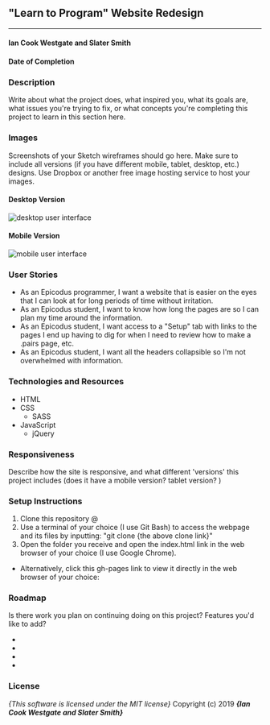 ## "Learn to Program" Website Redesign
---

#### Ian Cook Westgate and Slater Smith
#### Date of Completion

### Description

Write about what the project does, what inspired you, what its goals are, what issues you're trying to fix, or what concepts you're completing this project to learn in this section here.

### Images

Screenshots of your Sketch wireframes should go here. Make sure to include all versions (if you have different mobile, tablet, desktop, etc.) designs. Use Dropbox or another free image hosting service to host your images.

#### Desktop Version

![desktop user interface](link-to-screenshot-here)

#### Mobile Version

![mobile user interface](link-to-screenshot-here)

### User Stories

* As an Epicodus programmer, I want a website that is easier on the eyes that I can look at for long periods of time without irritation.
* As an Epicodus student, I want to know how long the pages are so I can plan my time around the information.
* As an Epicodus student, I want access to a "Setup" tab with links to the pages I end up having to dig for when I need to review how to make a .pairs page, etc.
* As an Epicodus student, I want all the headers collapsible so I'm not overwhelmed with information.

### Technologies and Resources

* HTML
* CSS
  * SASS
* JavaScript
  * jQuery

### Responsiveness

Describe how the site is responsive, and what different 'versions' this project includes (does it have a mobile version? tablet version? )

### Setup Instructions

1. Clone this repository @
2. Use a terminal of your choice (I use Git Bash) to access the webpage and its files by inputting: "git clone {the above clone link}"
3. Open the folder you receive and open the index.html link in the web browser of your choice (I use Google Chrome).

- Alternatively, click this gh-pages link to view it directly in the web browser of your choice:

### Roadmap

Is there work you plan on continuing doing on this project? Features you'd like to add?

*
*
*
*

### License

*{This software is licensed under the MIT license}*
Copyright (c) 2019 **_{Ian Cook Westgate and Slater Smith}_**
